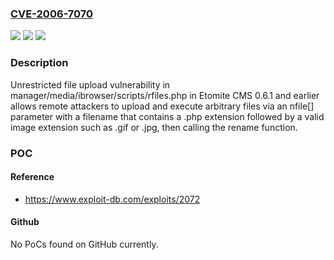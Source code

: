 ### [CVE-2006-7070](https://cve.mitre.org/cgi-bin/cvename.cgi?name=CVE-2006-7070)
![](https://img.shields.io/static/v1?label=Product&message=n%2Fa&color=blue)
![](https://img.shields.io/static/v1?label=Version&message=n%2Fa&color=blue)
![](https://img.shields.io/static/v1?label=Vulnerability&message=n%2Fa&color=brighgreen)

### Description

Unrestricted file upload vulnerability in manager/media/ibrowser/scripts/rfiles.php in Etomite CMS 0.6.1 and earlier allows remote attackers to upload and execute arbitrary files via an nfile[] parameter with a filename that contains a .php extension followed by a valid image extension such as .gif or .jpg, then calling the rename function.

### POC

#### Reference
- https://www.exploit-db.com/exploits/2072

#### Github
No PoCs found on GitHub currently.

